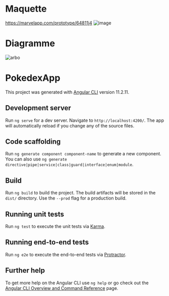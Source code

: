 # Maquette
https://marvelapp.com/prototype/64811j4
![image](https://user-images.githubusercontent.com/40793654/117727638-97aa9500-b1e8-11eb-8519-2fc1d59767a4.png)

# Diagramme
![arbo](https://user-images.githubusercontent.com/40793654/117724629-50baa080-b1e4-11eb-9711-83bad45760dd.jpg)

# PokedexApp

This project was generated with [Angular CLI](https://github.com/angular/angular-cli) version 11.2.11.

## Development server

Run `ng serve` for a dev server. Navigate to `http://localhost:4200/`. The app will automatically reload if you change any of the source files.

## Code scaffolding

Run `ng generate component component-name` to generate a new component. You can also use `ng generate directive|pipe|service|class|guard|interface|enum|module`.

## Build

Run `ng build` to build the project. The build artifacts will be stored in the `dist/` directory. Use the `--prod` flag for a production build.

## Running unit tests

Run `ng test` to execute the unit tests via [Karma](https://karma-runner.github.io).

## Running end-to-end tests

Run `ng e2e` to execute the end-to-end tests via [Protractor](http://www.protractortest.org/).

## Further help

To get more help on the Angular CLI use `ng help` or go check out the [Angular CLI Overview and Command Reference](https://angular.io/cli) page.

